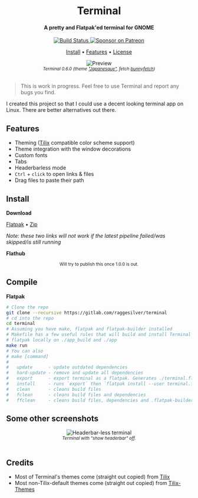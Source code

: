 <div align="center">
  <h1>Terminal</h1>
  <h4>A pretty and Flatpak'ed terminal for GNOME</h4>
  <p>
    <a href="https://gitlab.com/raggesilver/terminal/pipelines">
      <img src="https://gitlab.com/raggesilver/terminal/badges/master/pipeline.svg" alt="Build Status" />
    </a>
    <a href="https://www.patreon.com/raggesilver">
      <img src="https://img.shields.io/badge/patreon-donate-orange.svg?logo=patreon" alt="Sponsor on Patreon" />
    </a>
  </p>
  <p>
    <a href="#install">Install</a> •
    <a href="#features">Features</a> •
    <!-- <a href="#features">Features</a> • -->
    <a href="https://gitlab.com/raggesilver/terminal/blob/master/COPYING">License</a>
  </p>
</div>

<div align="center">
  <img src="https://imgur.com/nItIAPf.png" alt="Preview"/><br/>
  <small><i>
    Terminal 0.6.0 (theme <a href="https://github.com/storm119/Tilix-Themes/blob/master/Themes/japanesque.json" target="_blank">"Japanesque"</a>, fetch <a href="https://github.com/Rosettea/bunnyfetch">bunnyfetch</a>)
  </i></small>
  <br/><br/>
</div>

> This is work in progress. Feel free to use Terminal and report any bugs you
> find.

I created this project so that I could use a decent looking terminal app on
Linux. There are better alternatives out there.

## Features

- Theming ([Tilix](https://github.com/gnunn1/tilix) compatible color scheme support)
- Theme integration with the window decorations
- Custom fonts
- Tabs
- Headerbarless mode
- `Ctrl` + `click` to open links & files
- Drag files to paste their path

## Install

**Download**

[Flatpak](https://gitlab.com/raggesilver/terminal/-/jobs/artifacts/master/raw/terminal.flatpak?job=build) • [Zip](https://gitlab.com/raggesilver/terminal/-/jobs/artifacts/master/download?job=build)

*Note: these two links will not work if the latest pipeline failed/was skipped/is still running*

**Flathub**

<div align="center">
  <small>Will try to publish this once 1.0.0 is out.</small>
</div>

## Compile

**Flatpak**

```bash
# Clone the repo
git clone --recursive https://gitlab.com/raggesilver/terminal
# cd into the repo
cd terminal
# Assuming you have make, flatpak and flatpak-builder installed
# Makefile has a few useful rules that will build and install Terminal as a
# flatpak locally on ./app_build and ./app
make run
# You can also
# make [command]
#
#   update      - update outdated dependencies
#   hard-update - remove and update all dependencies
#   export      - export terminal as a flatpak. Generates ./terminal.flatpak
#   install     - runs `export` then `flatpak install --user terminal.flatpak`
#   clean       - cleans build files
#   fclean      - cleans build files and dependencies
#   ffclean     - cleans build files, dependencies and .flatpak-builder
```

## Some other screenshots

<div align="center">
  <img src="https://imgur.com/75C25vk.png" alt="Headerbar-less terminal"/><br/>
  <small><i>
    Terminal with "show headerbar" off.
  </i></small>
  <br/><br/>
</div>

## Credits

- Most of Terminal's themes come (straight out copied) from [Tilix](https://github.com/gnunn1/tilix)
- Most non-Tilix-default themes come (straight out copied) from [Tilix-Themes](https://github.com/storm119/Tilix-Themes)
